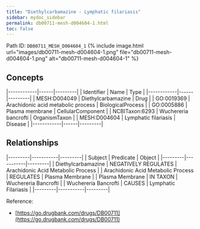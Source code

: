 ```yaml
---
title: "Diethylcarbamazine - Lymphatic filariasis"
sidebar: mydoc_sidebar
permalink: db00711-mesh-d004604-1.html
toc: false 
---
```



Path ID: `DB00711_MESH_D004604_1`
{% include image.html url="images/db00711-mesh-d004604-1.png" file="db00711-mesh-d004604-1.png" alt="db00711-mesh-d004604-1" %}

## Concepts

|------------|------|---------|
| Identifier | Name | Type    |
|------------|------|---------|
| MESH:D004049 | Diethylcarbamazine | Drug |
| GO:0019369 | Arachidonic acid metabolic process | BiologicalProcess |
| GO:0005886 | Plasma membrane | CellularComponent |
| NCBITaxon:6293 | Wuchereria bancrofti | OrganismTaxon |
| MESH:D004604 | Lymphatic filariasis | Disease |
|------------|------|---------|

## Relationships

|---------|-----------|---------|
| Subject | Predicate | Object  |
|---------|-----------|---------|
| Diethylcarbamazine | NEGATIVELY REGULATES | Arachidonic Acid Metabolic Process |
| Arachidonic Acid Metabolic Process | REGULATES | Plasma Membrane |
| Plasma Membrane | IN TAXON | Wuchereria Bancrofti |
| Wuchereria Bancrofti | CAUSES | Lymphatic Filariasis |
|---------|-----------|---------|

Reference: 
  - [https://go.drugbank.com/drugs/DB00711](https://go.drugbank.com/drugs/DB00711)
